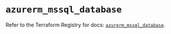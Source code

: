 # `azurerm_mssql_database`

Refer to the Terraform Registry for docs: [`azurerm_mssql_database`](https://registry.terraform.io/providers/hashicorp/azurerm/3.89.0/docs/resources/mssql_database).
